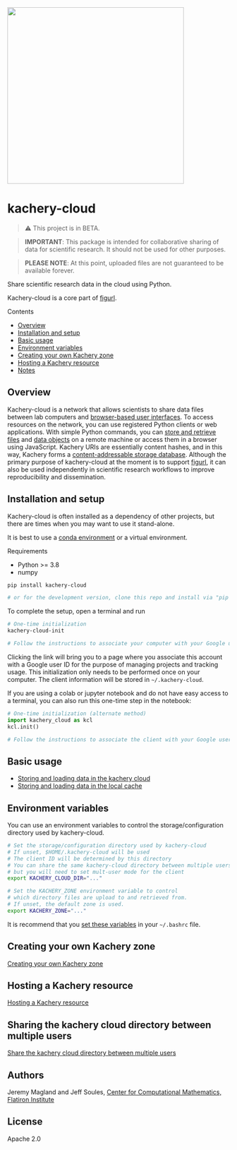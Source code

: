 <img src="https://user-images.githubusercontent.com/3679296/161265718-1127dd6a-a7c4-419b-b9e0-915740c418bc.svg" width="400px" />

# kachery-cloud

> :warning: This project is in BETA.

> **IMPORTANT**: This package is intended for collaborative sharing of data for scientific research. It should not be used for other purposes.

> **PLEASE NOTE**: At this point, uploaded files are not guaranteed to be available forever.

Share scientific research data in the cloud using Python.

Kachery-cloud is a core part of [figurl](https://github.com/flatironinstitute/figurl).

Contents

* [Overview](#overview)
* [Installation and setup](#installation-and-setup)
* [Basic usage](#basic-usage)
* [Environment variables](#environment-variables)
* [Creating your own Kachery zone](./doc/create_kachery_zone.md)
* [Hosting a Kachery resource](https://github.com/scratchrealm/kachery-resource/blob/main/README.md)
* [Notes](#notes)

## Overview

Kachery-cloud is a network that allows scientists to share data files between lab computers and [browser-based user interfaces](https://github.com/flatironinstitute/figurl). To access resources on the network, you can use registered Python clients or web applications. With simple Python commands, you can [store and retrieve files](doc/store_load_data.md) and [data objects](doc/store_load_data.md) on a remote machine or access them in a browser using JavaScript. Kachery URIs are essentially content hashes, and in this way, Kachery forms a [content-addressable storage database](./doc/content_addressable_storage.md). Although the primary purpose of kachery-cloud at the moment is to support [figurl](https://github.com/flatironinstitute/figurl), it can also be used independently in scientific research workflows to improve reproducibility and dissemination.

## Installation and setup

Kachery-cloud is often installed as a dependency of other projects, but there are times when you may want to use it stand-alone.

It is best to use a [conda environment](./doc/conda_environments.md) or a virtual environment.

Requirements
* Python >= 3.8
* numpy

```bash
pip install kachery-cloud

# or for the development version, clone this repo and install via "pip install -e ."
```

To complete the setup, open a terminal and run 

```bash
# One-time initialization
kachery-cloud-init

# Follow the instructions to associate your computer with your Google user on the kachery-cloud network
```

Clicking the link will bring you to a page where you associate this account with a Google user ID for the purpose of managing projects and tracking usage. This initialization only needs to be performed once on your computer. The client information will be stored in `~/.kachery-cloud`.

If you are using a colab or jupyter notebook and do not have easy access to a terminal, you can also run this one-time step in the notebook:

```python
# One-time initialization (alternate method)
import kachery_cloud as kcl
kcl.init()

# Follow the instructions to associate the client with your Google user on the kachery-cloud network
```

## Basic usage

* [Storing and loading data in the kachery cloud](doc/store_load_data.md)
* [Storing and loading data in the local cache](doc/store_load_data_local.md)

## Environment variables

You can use an environment variables to control the storage/configuration directory used by kachery-cloud.

```bash
# Set the storage/configuration directory used by kachery-cloud
# If unset, $HOME/.kachery-cloud will be used
# The client ID will be determined by this directory
# You can share the same kachery-cloud directory between multiple users,
# but you will need to set mult-user mode for the client
export KACHERY_CLOUD_DIR="..."

# Set the KACHERY_ZONE environment variable to control
# which directory files are upload to and retrieved from.
# If unset, the default zone is used.
export KACHERY_ZONE="..."
```

It is recommend that you [set these variables](./doc//setting_environment_variables_in_bashrc.md) in your `~/.bashrc` file.

## Creating your own Kachery zone

[Creating your own Kachery zone](./doc/create_kachery_zone.md)

## Hosting a Kachery resource

[Hosting a Kachery resource](https://github.com/scratchrealm/kachery-resource/blob/main/README.md)

## Sharing the kachery cloud directory between multiple users

[Share the kachery cloud directory between multiple users](./doc/share_kachery_cloud_directory_between_multiple_users.md)

## Authors

Jeremy Magland and Jeff Soules, [Center for Computational Mathematics, Flatiron Institute](https://www.simonsfoundation.org/flatiron/center-for-computational-mathematics)

## License

Apache 2.0
